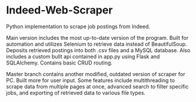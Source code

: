 # Indeed-Web-Scraper
Python implementation to scrape job postings from Indeed. 

Main version includes the most up-to-date version of the program. Built for automation and utilizes Selenium to retrieve data instead of BeautifulSoup. Deposits retrieved postings into both .csv files and a MySQL database. Also includes a custom bullt api contained in app.py using Flask and SQLAlchemy. Contains basic CRUD routing.

Master branch contains another modified, outdated version of scraper for PC. Built more for user input. Some features include multithreading to scrape data from multiple pages at once, advanced search to filter specific jobs, and exporting of retrieved data to various file types.



